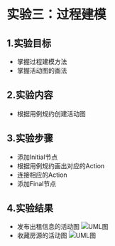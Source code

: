 # 实验三：过程建模
## 1.实验目标
- 掌握过程建模方法
- 掌握活动图的画法
## 2.实验内容
- 根据用例规约创建活动图

## 3.实验步骤
- 添加Initial节点
- 根据用例规约画出对应的Action
- 连接相应的Action
- 添加Final节点

## 4.实验结果
- 发布出租信息的活动图 
![UML图](https://raw.githubusercontent.com/Sakuraxia/uml-modeling-2020/master/students/1714080902409/发布出租信息的活动图.jpg)  
- 收藏房源的活动图 
![UML图](https://raw.githubusercontent.com/Sakuraxia/uml-modeling-2020/master/students/1714080902409/收藏房源.jpg)
